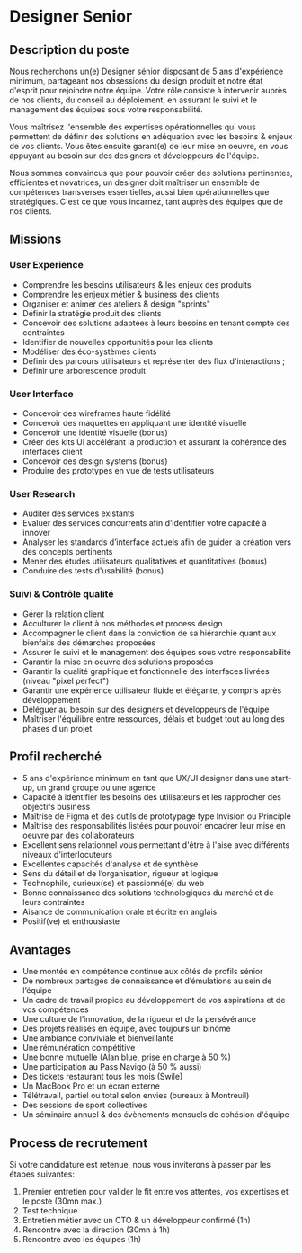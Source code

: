 # Designer Senior

## Description du poste

Nous recherchons un(e) Designer sénior disposant de 5 ans d'expérience minimum, partageant nos obsessions du design produit et notre état d'esprit pour rejoindre notre équipe. Votre rôle consiste à intervenir auprès de nos clients, du conseil au déploiement, en assurant le suivi et le management des équipes sous votre responsabilité.

Vous maîtrisez l'ensemble des expertises opérationnelles qui vous permettent de définir des solutions en adéquation avec les besoins & enjeux de vos clients. Vous êtes ensuite garant(e) de leur mise en oeuvre, en vous appuyant au besoin sur des designers et développeurs de l'équipe.

Nous sommes convaincus que pour pouvoir créer des solutions pertinentes, efficientes et novatrices, un designer doit maîtriser un ensemble de compétences transverses essentielles, aussi bien opérationnelles que stratégiques. C'est ce que vous incarnez, tant auprès des équipes que de nos clients.

## Missions

### User Experience

- Comprendre les besoins utilisateurs & les enjeux des produits
- Comprendre les enjeux métier & business des clients
- Organiser et animer des ateliers & design "sprints"
- Définir la stratégie produit des clients
- Concevoir des solutions adaptées à leurs besoins en tenant compte des contraintes
- Identifier de nouvelles opportunités pour les clients
- Modéliser des éco-systèmes clients
- Définir des parcours utilisateurs et représenter des flux d'interactions ;
- Définir une arborescence produit

### User Interface

- Concevoir des wireframes haute fidélité
- Concevoir des maquettes en appliquant une identité visuelle
- Concevoir une identité visuelle (bonus)
- Créer des kits UI accélérant la production et assurant la cohérence des interfaces client
- Concevoir des design systems (bonus)
- Produire des prototypes en vue de tests utilisateurs

### User Research

- Auditer des services existants
- Evaluer des services concurrents afin d’identifier votre capacité à innover
- Analyser les standards d’interface actuels afin de guider la création vers des concepts pertinents
- Mener des études utilisateurs qualitatives et quantitatives (bonus)
- Conduire des tests d'usabilité (bonus)

### Suivi & Contrôle qualité

- Gérer la relation client
- Acculturer le client à nos méthodes et process design
- Accompagner le client dans la conviction de sa hiérarchie quant aux bienfaits des démarches proposées
- Assurer le suivi et le management des équipes sous votre responsabilité
- Garantir la mise en oeuvre des solutions proposées
- Garantir la qualité graphique et fonctionnelle des interfaces livrées (niveau "pixel perfect")
- Garantir une expérience utilisateur fluide et élégante, y compris après développement
- Déléguer au besoin sur des designers et développeurs de l'équipe
- Maîtriser l'équilibre entre ressources, délais et budget tout au long des phases d'un projet

## Profil recherché

- 5 ans d'expérience minimum en tant que UX/UI designer dans une start-up, un grand groupe ou une agence
- Capacité à identifier les besoins des utilisateurs et les rapprocher des objectifs business
- Maîtrise de Figma et des outils de prototypage type Invision ou Principle
- Maîtrise des responsabilités listées pour pouvoir encadrer leur mise en oeuvre par des collaborateurs
- Excellent sens relationnel vous permettant d'être à l'aise avec différents niveaux d'interlocuteurs
- Excellentes capacités d'analyse et de synthèse
- Sens du détail et de l’organisation, rigueur et logique
- Technophile, curieux(se) et passionné(e) du web
- Bonne connaissance des solutions technologiques du marché et de leurs contraintes
- Aisance de communication orale et écrite en anglais
- Positif(ve) et enthousiaste

## Avantages

- Une montée en compétence continue aux côtés de profils sénior
- De nombreux partages de connaissance et d’émulations au sein de l’équipe
- Un cadre de travail propice au développement de vos aspirations et de vos compétences
- Une culture de l’innovation, de la rigueur et de la persévérance
- Des projets réalisés en équipe, avec toujours un binôme
- Une ambiance conviviale et bienveillante
- Une rémunération compétitive
- Une bonne mutuelle (Alan blue, prise en charge à 50 %)
- Une participation au Pass Navigo (à 50 % aussi)
- Des tickets restaurant tous les mois (Swile)
- Un MacBook Pro et un écran externe
- Télétravail, partiel ou total selon envies (bureaux à Montreuil)
- Des sessions de sport collectives
- Un séminaire annuel & des évènements mensuels de cohésion d'équipe

## Process de recrutement

Si votre candidature est retenue, nous vous inviterons à passer par les étapes suivantes:

1. Premier entretien pour valider le fit entre vos attentes, vos expertises et le poste (30mn max.)
2. Test technique
3. Entretien métier avec un CTO & un développeur confirmé (1h)
4. Rencontre avec la direction (30mn à 1h)
5. Rencontre avec les équipes (1h)
